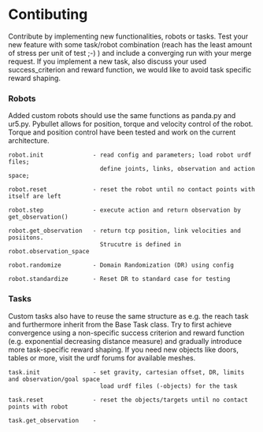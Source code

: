 # Contibuting

Contribute by implementing new functionalities, robots
or tasks. Test your new feature with some task/robot combination
(reach has the least amount of stress per unit of test ;-) ) 
and include a converging run with your merge request. 
If you implement a new task, also discuss your used
success_criterion and reward function, we would like
to avoid task specific reward shaping.


### Robots 

Added custom robots should use the same
functions as panda.py and ur5.py.
Pybullet allows for position, torque and velocity control of 
the robot. Torque and position control have been tested and work
on the current architecture.

```
robot.init              - read config and parameters; load robot urdf files;
                          define joints, links, observation and action space;

robot.reset             - reset the robot until no contact points with itself are left

robot.step              - execute action and return observation by get_observation()

robot.get_observation   - return tcp position, link velocities and posiitons. 
                          Strucutre is defined in robot.observation_space

robot.randomize         - Domain Randomization (DR) using config

robot.standardize       - Reset DR to standard case for testing

```

### Tasks

Custom tasks also have to reuse the same structure as
e.g. the reach task and furthermore inherit from the Base Task class.
Try to first achieve convergence using a non-specific success criterion 
and reward function (e.g. exponential decreasing distance measure) 
and gradually introduce more task-specific reward shaping.
If you need new objects like doors, tables or more, visit the urdf forums 
for available meshes.

```
task.init               - set gravity, cartesian offset, DR, limits and observation/goal space
                          load urdf files (-objects) for the task

task.reset              - reset the objects/targets until no contact points with robot

task.get_observation    - 
```